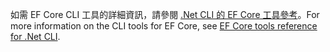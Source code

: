 <span data-ttu-id="0b7c6-101">如需 EF Core CLI 工具的詳細資訊，請參閱 [.Net CLI 的 EF Core 工具參考](/ef/core/miscellaneous/cli/dotnet)。</span><span class="sxs-lookup"><span data-stu-id="0b7c6-101">For more information on the CLI tools for EF Core, see [EF Core tools reference for .Net CLI](/ef/core/miscellaneous/cli/dotnet).</span></span>